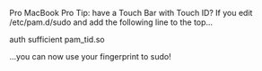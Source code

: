 Pro MacBook Pro Tip: have a Touch Bar with Touch ID? If you edit /etc/pam.d/sudo and add the following line to the top…

auth sufficient pam_tid.so

…you can now use your fingerprint to sudo!
